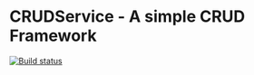 # CRUDService - A simple CRUD Framework
[![Build status](https://souzinha.visualstudio.com/CRUDService/_apis/build/status/CRUDService)](https://souzinha.visualstudio.com/CRUDService/_build/latest?definitionId=7)
